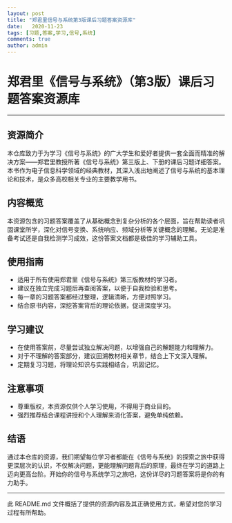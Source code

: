 ```yaml
---
layout: post
title: "郑君里信号与系统第3版课后习题答案资源库"
date:   2020-11-23
tags: [习题,答案,学习,信号,系统]
comments: true
author: admin
---
```

# 郑君里《信号与系统》（第3版）课后习题答案资源库

---

## 资源简介

本仓库致力于为学习《信号与系统》的广大学生和爱好者提供一套全面而精准的解决方案——郑君里教授所著《信号与系统》第三版上、下册的课后习题详细答案。本书作为电子信息科学领域的经典教材，其深入浅出地阐述了信号与系统的基本理论和技术，是众多高校相关专业的主要教学用书。

## 内容概览

本资源包含的习题答案覆盖了从基础概念到复杂分析的各个层面，旨在帮助读者巩固课堂所学，深化对信号变换、系统响应、频域分析等关键概念的理解。无论是准备考试还是自我检测学习成效，这份答案文档都是极佳的学习辅助工具。

## 使用指南

- 适用于所有使用郑君里《信号与系统》第三版教材的学习者。
- 建议在独立完成习题后再查阅答案，以便于自我检验和思考。
- 每一章的习题答案都经过整理，逻辑清晰，方便对照学习。
- 结合原书内容，深挖答案背后的理论依据，促进深度学习。

## 学习建议

- 在使用答案前，尽量尝试独立解决问题，以增强自己的解题能力和理解力。
- 对于不理解的答案部分，建议回溯教材相关章节，结合上下文深入理解。
- 定期复习习题，将理论知识与实践相结合，巩固记忆。

## 注意事项

- 尊重版权，本资源仅供个人学习使用，不得用于商业目的。
- 强烈推荐结合课程讲授和个人理解来消化答案，避免单纯依赖。

## 结语

通过本仓库的资源，我们期望每位学习者都能在《信号与系统》的探索之旅中获得更深层次的认识，不仅解决问题，更能理解问题背后的原理，最终在学习的道路上迈向更高台阶。开始你的信号与系统学习之旅吧，这份详尽的习题答案将是你的有力助手。

---

此 README.md 文件概括了提供的资源内容及其正确使用方式，希望对您的学习过程有所帮助。